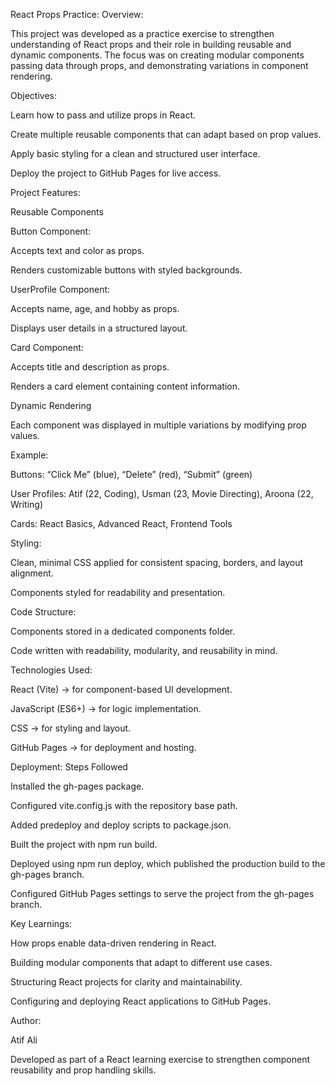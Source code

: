 React Props Practice:
Overview:

This project was developed as a practice exercise to strengthen understanding of React props and their role in building reusable and dynamic components. The focus was on creating modular components
passing data through props, and demonstrating variations in component rendering.


Objectives:

Learn how to pass and utilize props in React.

Create multiple reusable components that can adapt based on prop values.

Apply basic styling for a clean and structured user interface.

Deploy the project to GitHub Pages for live access.



Project Features:

Reusable Components


Button Component:

Accepts text and color as props.

Renders customizable buttons with styled backgrounds.


UserProfile Component:

Accepts name, age, and hobby as props.

Displays user details in a structured layout.


Card Component:

Accepts title and description as props.

Renders a card element containing content information.

Dynamic Rendering

Each component was displayed in multiple variations by modifying prop values.

Example:

Buttons: “Click Me” (blue), “Delete” (red), “Submit” (green)

User Profiles: Atif (22, Coding), Usman (23, Movie Directing), Aroona (22, Writing)

Cards: React Basics, Advanced React, Frontend Tools



Styling:

Clean, minimal CSS applied for consistent spacing, borders, and layout alignment.

Components styled for readability and presentation.



Code Structure:

Components stored in a dedicated components folder.

Code written with readability, modularity, and reusability in mind.



Technologies Used:

React (Vite) → for component-based UI development.

JavaScript (ES6+) → for logic implementation.

CSS → for styling and layout.

GitHub Pages → for deployment and hosting.



Deployment:
Steps Followed

Installed the gh-pages package.

Configured vite.config.js with the repository base path.

Added predeploy and deploy scripts to package.json.

Built the project with npm run build.

Deployed using npm run deploy, which published the production build to the gh-pages branch.

Configured GitHub Pages settings to serve the project from the gh-pages branch.


Key Learnings:

How props enable data-driven rendering in React.

Building modular components that adapt to different use cases.

Structuring React projects for clarity and maintainability.

Configuring and deploying React applications to GitHub Pages.

Author:

Atif Ali

Developed as part of a React learning exercise to strengthen component reusability and prop handling skills.
